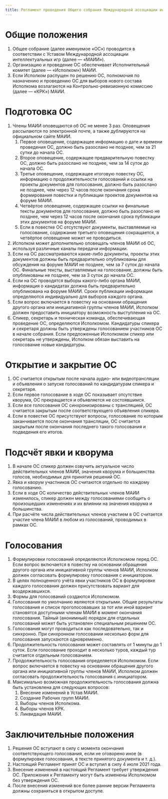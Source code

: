 ```yaml
---
title: Регламент проведения Общего собрания Международной ассоциации интеллектуальных игр
---
```


# Общие положения

1. Общее собрание (далее именуемое «ОС») проводится в соответствии с Уставом
   Международной ассоциации интеллектуальных игр (далее — «МАИИ»).
2. Организацию и проведение ОС обеспечивает Исполнительный комитет (далее —
   «Исполком») МАИИ.
3. Если Исполком распущен по решению ОС, полномочия по назначению и проведению
   ОС для выборов нового состава Исполкома возлагаются на Контрольно-ревизионную
   комиссию (далее — «КРК») МАИИ.

# Подготовка ОС

1. Члены МАИИ оповещаются об ОС не менее 3 раз. Оповещения рассылаются по
   электронной почте, а также дублируются на официальном сайте МАИИ.
    1. Первое оповещение, содержащее информацию о дате и времени проведения ОС,
       должно быть разослано не позднее, чем за 21 сутки до начала ОС.
    2. Второе оповещение, содержащее предварительную повестку ОС, должно быть
       разослано не позднее, чем за 14 суток до начала ОС.
    3. Третье оповещение, содержащее итоговую повестку ОС, информацию о
       продолжительности голосований и ссылки на проекты документов для
       голосования, должно быть разослано не позднее, чем через 12 часов после
       окончания срока формирования повестки и публикации проектов документов на
       форуме МАИИ.
    4. Четвёртое оповещение, содержащее ссылки на финальные тексты документов
       для голосования, должно быть разослано не позднее, чем через 12 часов
       после окончания срока публикации этих документов на форуме МАИИ.
    5. Если в повестке ОС отсутствуют документы, выставляемые на голосование,
       содержание третьего оповещения сокращается, а четвёртое оповещение может
       не проводиться.
2. Исполком может дополнительно оповещать членов МАИИ об ОС, используя различные
   каналы передачи информации.
3. Если на ОС рассматриваются какие-либо документы, проекты этих документов
   должны быть предварительно опубликованы для обсуждения на форуме МАИИ не
   позднее, чем за 7 суток до начала ОС. Финальные тексты, выставляемые на
   голосование, должны быть опубликованы не позднее, чем за 3 суток до начала
   ОС.
4. Если на ОС проводятся выборы какого-либо органа МАИИ, информация о кандидатах
   должна быть предварительно опубликована на форуме МАИИ. Сроки публикации
   информации определяются индивидуально для выборов каждого органа.
5. Если вопрос включается в повестку на основании обращения другого органа или
   инициативной группы членов МАИИ, Исполком должен предоставить инициатору
   возможность выступления на ОС.
6. Спикер, секретарь и техническая команда, обеспечивающая проведение ОС,
   определяются Исполкомом. Кандидатуры спикера и секретаря должны быть
   утверждены голосованием участников ОС в начале собрания. Если предложенные
   Исполкомом спикер или секретарь не утверждены, Исполком обязан выставить на
   голосование новые кандидатуры.

# Открытие и закрытие ОС

1. ОС считается открытым после начала аудио- или видеотрансляции и объявления о
   запуске голосований по кандидатурам спикера и секретаря.
2. Если первое голосование в ходе ОС показывает отсутствие кворума, ОС
   прекращается и объявляется не состоявшимся.
3. Если все голосования ОС синхронизированы с трансляцией, ОС считается закрытым
   после соответствующего объявления спикера.
4. Если в повестке ОС присутствуют вопросы, голосование по которым заканчивается
   после окончания трансляции, ОС считается закрытым после окончания последнего
   такого голосования и подведения его итогов.

# Подсчёт явки и кворума

1. В начале ОС спикер должен озвучить актуальное число действительных членов
   МАИИ, значения кворума и большинства голосов, необходимых для принятия
   решений ОС.
2. Явка и кворум участников ОС считаются отдельно по каждому голосованию.
3. Если в ходе ОС количество действительных членов МАИИ изменилось, спикер
   должен между голосованиями сообщить о произошедших изменениях и их влиянии на
   значения кворума и большинства.
4. При расчёте числа действительных членов участием в ОС считается участие члена
   МАИИ в любом из голосований, проводимых в рамках ОС.

# Голосования

1. Формулировки голосований определяются Исполкомом перед ОС. Если вопрос
   включается в повестку на основании обращения другого органа или инициативной
   группы членов МАИИ, Исполком должен согласовать формулировку голосования с
   инициатором.
2. В целях полноценного учёта явки участников ОС в формулировке каждого
   голосования должен присутствовать вариант для воздержавшихся.
3. Формы для голосований создаются Исполкомом.
4. Голосования по умолчанию являются открытыми. Общие результаты голосования и
   список проголосовавших за тот или иной вариант становятся доступными членам
   МАИИ в момент окончания голосования. Тайный (анонимный) порядок для отдельных
   голосований может быть установлен специальным решением ОС.
5. Голосования могут проводиться как последовательно, так и синхронно. При
   синхронном голосовании несколько форм для голосования запускаются
   одновременно.
6. Продолжительность голосования может составлять от 1 минуты до 1 суток. Если
   голосование проходит в несколько туров, каждый тур считается отдельным
   голосованием.
7. Продолжительность голосования определяется Исполкомом. Если вопрос включается
   в повестку на основании обращения другого органа или инициативной группы
   членов МАИИ, Исполком должен согласовать продолжительность голосования с
   инициатором.
8. Максимально возможная продолжительность голосования должна быть установлена
   для следующих вопросов:
    1. Внесение изменений в Устав МАИИ.
    2. Создание Рабочих групп МАИИ.
    3. Выборы членов Исполкома.
    4. Выборы членов КРК.
    5. Ликвидация МАИИ.

# Заключительные положения

1. Решения ОС вступают в силу с момента окончания соответствующего голосования,
   если не оговорено иное (в формулировке голосования, в тексте принятого
   документа и т. д.).
2. Настоящий Регламент принят ОС и вступил в силу 4 июля 2021 года.
3. Внесение изменений в настоящий Регламент требует утверждения ОС. Приложения к
   Регламенту могут быть изменены Исполкомом без утверждения ОС.
4. После внесения изменений все более ранние версии Регламента должны
   сохраняться в открытом доступе.

